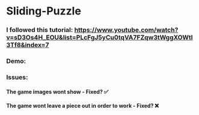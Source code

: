 # Sliding-Puzzle

### I followed this tutorial: https://www.youtube.com/watch?v=sD3Os4H_EOU&list=PLcFgJ5yCu0tqVA7FZqw3tWggXOWtI3Tf8&index=7
### Demo:

### Issues:
#### The game images wont show - Fixed? ✅
#### The game wont leave a piece out in order to work - Fixed? ❌
